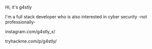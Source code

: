 Hi, it's g4stly

I'm a full stack developer who is also interested in cyber security -not professionally-


instagram.com/g4stly_x/

tryhackme.com/p/g4stly/

